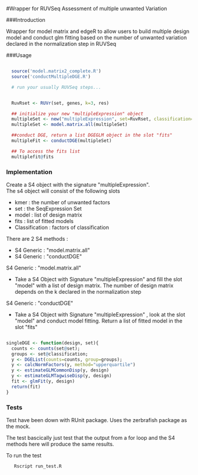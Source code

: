 #Wrapper for RUVSeq Assessment of multiple unwanted Variation


###Introduction


Wrapper for model matrix and edgeR to allow users to build multiple design model
and conduct glm fitting based on the number of unwanted variation declared in
the normalization step in RUVSeq </br>


###Usage

```R

  source('model.matrix2_complete.R')
  source('conductMultipleDGE.R')

  # run your usually RUVSeq steps...


  RuvRset <- RUVr(set, genes, k=3, res)

  ## initialize your new "multipleExpression" object
  multipleSet <- new("multipleExpression", set=RuvRset, classification=x)
  multipleSet <- model.matrix.all(multipleSet)

  ##conduct DGE, return a list DGEGLM object in the slot "fits"
  multipleFit <- conductDGE(multipleSet)

  ## To access the fits list
  multiplefit@fits

```


### Implementation

Create a S4 object with the signature "multipleExpression". </br>
The s4 object will consist of the following slots
- kmer : the number of unwanted factors
- set : the SeqExpression Set
- model : list of design matrix
- fits : list of fitted models
- Classification : factors of classification

There are 2 S4 methods :
  - S4 Generic : "model.matrix.all"
  - S4 Generic : "conductDGE"


S4 Generic : "model.matrix.all"
  - Take a S4 Object with Signature "multipleExpression" and fill the slot "model"
  with a list of design matrix. The number of design matrix depends on the k
  declared in the normalization step

S4 Generic : "conductDGE"
  - Take a S4 Object with Signature "multipleExpression" , look at the slot "model"
    and conduct model fitting. Return a list of fitted model in the slot "fits"


  ```R

  singleDGE <- function(design, set){
    counts <- counts(set@set);
    groups <- set@classification;
    y <- DGEList(counts=counts, group=groups);
    y <- calcNormFactors(y, method="upperquartile")
    y <- estimateGLMCommonDisp(y, design)
    y <- estimateGLMTagwiseDisp(y, design)
    fit <- glmFit(y, design)
    return(fit)
  }


  ```


### Tests

Test have been down with RUnit package. Uses the zerbrafish package as the mock.

The test bascically just test that the output from a for loop and the S4 methods here
will produce the same results.


To run the test


```bash
   Rscript run_test.R
```
